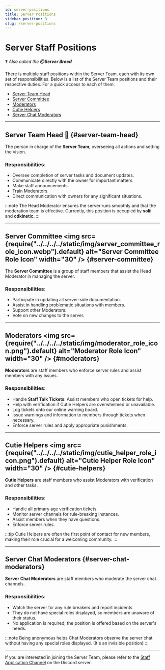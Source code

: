 ```yaml
---
id: server-positions
title: Server Positions
sidebar_position: 3
slug: /server-positions
---
```


# Server Staff Positions

❓ _Also called the <b>@Server Breed</b>_ <br/><br/>
There is multiple staff positions within the Server Team, each with its own set of responsibilities. Below is a list of the Server Team positions and their respective duties.
For a quick access to each of them:

- [Server Team Head](#server-team-head)
- [Server Committee](#server-committee)
- [Moderators](#moderators)
- [Cutie Helpers](#cutie-helpers)
- [Server Chat Moderators](#server-chat-moderators)

---

## Server Team Head 🔰 {#server-team-head}

The person in charge of the **Server Team**, overseeing all actions and setting the vision.

<h3> Responsibilities: </h3>

- Oversee completion of server tasks and document updates.
- Communicate directly with the owner for important matters.
- Make staff announcements.
- Train Moderators.
- Direct communication with owners for any significant situations.

:::note
The Head Moderator ensures the server runs smoothly and that the moderation team is effective.
Currently, this position is occupied by **solii** and **cdkinetic**.
:::

---

## Server Committee <img src={require("../../../../static/img/server_committee_role_icon.webp").default} alt="Server Committee Role Icon" width="30" /> {#server-committee}

The **Server Committee** is a group of staff members that assist the Head Moderator in managing the server.

<h3> Responsibilities: </h3>

- Participate in updating all server-side documentation.
- Assist in handling problematic situations with members.
- Support other Moderators.
- Vote on new changes to the server.

---

## Moderators <img src={require("../../../../static/img/moderator_role_icon.png").default} alt="Moderator Role Icon" width="30" /> {#moderators}

**Moderators** are staff members who enforce server rules and assist members with any issues.

<h3> Responsibilities: </h3>

- Handle **Staff Talk Tickets**: Assist members who open tickets for help.
- Help with verification if Cutie Helpers are overwhelmed or unavailable.
- Log tickets onto our online warning board.
- Issue warnings and information to members through tickets when necessary.
- Enforce server rules and apply appropriate punishments.

---

## Cutie Helpers <img src={require("../../../../static/img/cutie_helper_role_icon.png").default} alt="Cutie Helper Role Icon" width="30" /> {#cutie-helpers}

**Cutie Helpers** are staff members who assist Moderators with verification and other tasks.

<h3> Responsibilities: </h3>

- Handle all primary age verification tickets.
- Monitor server channels for rule-breaking instances.
- Assist members when they have questions.
- Enforce server rules.

:::tip
Cutie Helpers are often the first point of contact for new members, making their role crucial for a welcoming community.
:::

---

## Server Chat Moderators {#server-chat-moderators}

**Server Chat Moderators** are staff members who moderate the server chat channels.

<h3> Responsibilities: </h3>

- Watch the server for any rule breakers and report incidents.
- They do not have special roles displayed, so members are unaware of their status.
- No application is required; the position is offered based on the server's needs.

:::note
Being anonymous helps Chat Moderators observe the server chat without having any special roles displayed. (It's an invisible position)
:::

---

If you are interested in joining the Server Team, please refer to the [Staff Application Channel](https://discord.com/channels/734595073920204940/979983964813021205) on the Discord server.
